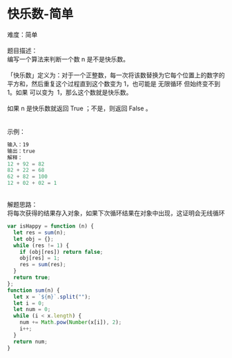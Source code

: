 # 快乐数-简单

难度：简单<br />
<br />题目描述：<br />编写一个算法来判断一个数 n 是不是快乐数。<br />
<br />「快乐数」定义为：对于一个正整数，每一次将该数替换为它每个位置上的数字的平方和，然后重复这个过程直到这个数变为 1，也可能是 无限循环 但始终变不到 1。如果 可以变为  1，那么这个数就是快乐数。<br />
<br />如果 n 是快乐数就返回 True ；不是，则返回 False 。<br />
<br />
<br />示例：

```javascript
输入：19
输出：true
解释：
12 + 92 = 82
82 + 22 = 68
62 + 82 = 100
12 + 02 + 02 = 1
```

<br />解题思路：<br />将每次获得的结果存入对象，如果下次循环结果在对象中出现，这证明会无线循环<br />

```javascript
var isHappy = function (n) {
  let res = sum(n);
  let obj = {};
  while (res != 1) {
    if (obj[res]) return false;
    obj[res] = 1;
    res = sum(res);
  }
  return true;
};
function sum(n) {
  let x = `${n}`.split("");
  let i = 0;
  let num = 0;
  while (i < x.length) {
    num += Math.pow(Number(x[i]), 2);
    i++;
  }
  return num;
}
```

